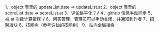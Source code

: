1、object 表里的 updateList.date => updateList.at
2、object 表里的 scoreList.date => scoreList.at
3、评论扁平化？√
4、github 信息手动同步
5、被 at 次数计算错误 √
6、问答管理，管理员可以手动关闭，并通知到作者
7、招聘版块
8、技能树（参考诛仙的技能树）
9、站内全局搜索

